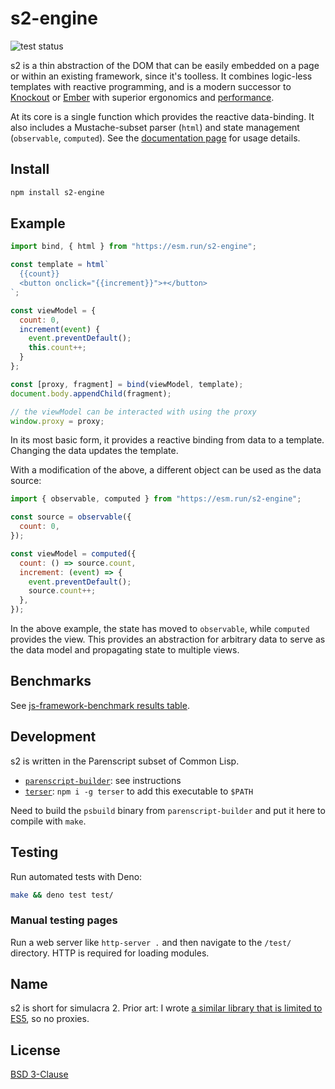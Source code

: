 # s2-engine

![test status](https://github.com/gr0uch/s2/actions/workflows/test.yml/badge.svg)

s2 is a thin abstraction of the DOM that can be easily embedded on a page or within an existing framework, since it's toolless. It combines logic-less templates with reactive programming, and is a modern successor to [Knockout](https://github.com/knockout/knockout) or [Ember](https://github.com/emberjs/ember.js) with superior ergonomics and [performance](https://krausest.github.io/js-framework-benchmark/current.html).

At its core is a single function which provides the reactive data-binding. It also includes a Mustache-subset parser (`html`) and state management (`observable`, `computed`). See the <a href="https://gr0uch.github.io/s2/">documentation page</a> for usage details.


## Install

```sh
npm install s2-engine
```


## Example

```js
import bind, { html } from "https://esm.run/s2-engine";

const template = html`
  {{count}}
  <button onclick="{{increment}}">+</button>
`;

const viewModel = {
  count: 0,
  increment(event) {
    event.preventDefault();
    this.count++;
  }
};

const [proxy, fragment] = bind(viewModel, template);
document.body.appendChild(fragment);

// the viewModel can be interacted with using the proxy
window.proxy = proxy;
```

In its most basic form, it provides a reactive binding from data to a template. Changing the data updates the template.

With a modification of the above, a different object can be used as the data source:

```js
import { observable, computed } from "https://esm.run/s2-engine";

const source = observable({
  count: 0,
});

const viewModel = computed({
  count: () => source.count,
  increment: (event) => {
    event.preventDefault();
    source.count++;
  },
});
```

In the above example, the state has moved to `observable`, while `computed` provides the view. This provides an abstraction for arbitrary data to serve as the data model and propagating state to multiple views.

## Benchmarks

See [js-framework-benchmark results table](https://krausest.github.io/js-framework-benchmark/current.html).


## Development

s2 is written in the Parenscript subset of Common Lisp.

- [`parenscript-builder`](https://github.com/gr0uch/parenscript-builder): see instructions
- [`terser`](https://github.com/terser/terser): `npm i -g terser` to add this executable to `$PATH`

Need to build the `psbuild` binary from `parenscript-builder` and put it here to compile with `make`.


## Testing

Run automated tests with Deno:

```sh
make && deno test test/
```

### Manual testing pages

Run a web server like `http-server .` and then navigate to the `/test/` directory. HTTP is required for loading modules.


## Name

s2 is short for simulacra 2. Prior art: I wrote [a similar library that is limited to ES5](https://github.com/gr0uch/simulacra), so no proxies.


## License

[BSD 3-Clause](https://github.com/gr0uch/s2/blob/master/LICENSE)
